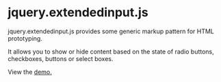 jquery.extendedinput.js
=======================

jquery.extendedinput.js provides some generic markup pattern for HTML prototyping.

It allows you to show or hide content based on the state of radio buttons, checkboxes, buttons or select boxes.

View the <a href="demo.html">demo.